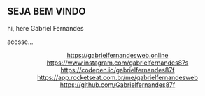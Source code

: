 ## SEJA BEM VINDO

hi, here Gabriel Fernandes

acesse...

<p align="center">
<a href="https://gabrielfernandesweb.online">https://gabrielfernandesweb.online</a><br>
<a href="https://www.instagram.com/gabrielfernandes87s">https://www.instagram.com/gabrielfernandes87s</a><br>
<a href="https://codepen.io/gabrielfernandes87f">https://codepen.io/gabrielfernandes87f</a><br>
<a href="https://app.rocketseat.com.br/me/gabrielfernandesweb">https://app.rocketseat.com.br/me/gabrielfernandesweb</a><br>
<a href="https://github.com/Gabrielfernandes87f">https://github.com/Gabrielfernandes87f</a><br>
</p>



